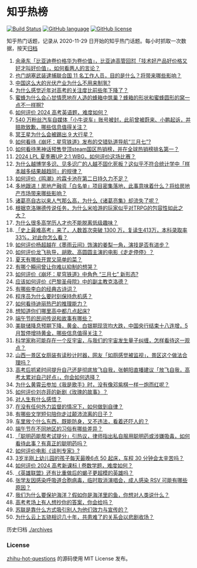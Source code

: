 # 知乎热榜
[![Build Status](https://github.com/ToWeLong/zhihu-hot-questions/workflows/CI/badge.svg)](https://github.com/ToWeLong/zhihu-hot-questions/actions)
[![GitHub language](https://img.shields.io/badge/language-golang-orange.svg)](https://golang.org/)
[![GitHub license](https://img.shields.io/github/license/ToWeLong/zhihu-hot-questions)](https://github.com/ToWeLong/zhihu-hot-questions/blob/main/LICENSE)

知乎热门话题，记录从 2020-11-29 日开始的知乎热门话题。每小时抓取一次数据，按天[归档](./archives)

<!-- BEGIN -->

1. [余承东「比亚迪卷价格华为卷价值」，比亚迪高管回怼「技术好产品好价格又好才叫好价值」，如何看两人的言论？](https://www.zhihu.com/question/658270359)
1. [也门胡塞武装逮捕联合国 11 名工作人员，目的是什么？将带来哪些影响？](https://www.zhihu.com/question/658394229)
1. [中国这么大的光伏产业为什么不用来制氢?](https://www.zhihu.com/question/646782236)
1. [为什么感觉近年对高考的关注度比前些年下降了？](https://www.zhihu.com/question/658292714)
1. [蜜蜂为什么会心甘情愿地在人造的蜂箱中筑巢？蜂箱的形状和蜜蜂圆形的窝一点不一样啊?](https://www.zhihu.com/question/388194938)
1. [如何评价 2024 高考英语题，难度如何？](https://www.zhihu.com/question/658407049)
1. [540 万粉丝汽车自媒体「小牛说车」账号被封，此前曾被蔚来、小鹏起诉，并赔款致歉，哪些信息值得关注？](https://www.zhihu.com/question/658385839)
1. [冥王星为什么会被踢出 9 大行星？](https://www.zhihu.com/question/573671498)
1. [如何看待《崩坏：星穹铁道》发布的交错轨道导航“三月七”?](https://www.zhihu.com/question/658393318)
1. [如何看待黑神话预售登顶steam国区热销榜，并在全球热销榜排名第一？](https://www.zhihu.com/question/658382370)
1. [2024 LPL 夏季赛UP 2:1 WBG，如何评价这场比赛？](https://www.zhihu.com/question/658428177)
1. [为什么越博学多识、见多识广的人越不固化死板？这似乎不符合统计学中「样本越多结果越趋同」的规律？](https://www.zhihu.com/question/658399816)
1. [如何评价《鸣潮》吟霖卡池在第二日持久力不足？](https://www.zhihu.com/question/658314005)
1. [多地跟进！房地产融资「白名单」项目密集落地，此事意味着什么？将给房地产市场带来哪些影响？](https://www.zhihu.com/question/658243456)
1. [诸葛亮自古以来人气那么高，为什么《诸葛亮集》却流失了呢？](https://www.zhihu.com/question/657008030)
1. [根据克洛琳德传说任务，为什么米哈游的玩家似乎对TRPG的包容性如此之大？](https://www.zhihu.com/question/658333891)
1. [为什么很多高学历人才也不能脱离低级趣味？](https://www.zhihu.com/question/655505386)
1. [「史上最难高考」来了，人数首次突破 1300 万，复读生413万，本科录取率 33%，对此你怎么看？](https://www.zhihu.com/question/658125885)
1. [如何评价杨超越在《墨雨云间》饰演的姜梨一角，演技是否有进步？](https://www.zhihu.com/question/658054730)
1. [如何评价龙飞执导，胡歌、高圆圆主演的电影《走走停停》？](https://www.zhihu.com/question/604180912)
1. [夏天有哪些开胃又简单的菜？](https://www.zhihu.com/question/544547522)
1. [有哪个瞬间曾让你难以抑制的想哭？](https://www.zhihu.com/question/21781757)
1. [如何评价《崩坏：星穹铁道》中角色 “三月七” 新形态?](https://www.zhihu.com/question/658380752)
1. [应该如何评价《巴黎圣母院》中的副主教克洛德？](https://www.zhihu.com/question/276777908)
1. [有哪些李白的经典古诗词？](https://www.zhihu.com/question/431061642)
1. [程序员为什么要时刻保持危机感？](https://www.zhihu.com/question/614699574)
1. [如何看待迪丽热巴的推理能力？](https://www.zhihu.com/question/657831594)
1. [想知道你们哪里高中都几点起床?](https://www.zhihu.com/question/654778357)
1. [端午节的民间传说和故事有哪些？](https://www.zhihu.com/question/658082816)
1. [美联储降息预期下降，黄金、白银期现货均大跌，中国央行结束十八连增，5月暂停增持黄金，哪些信息值得关注？](https://www.zhihu.com/question/658384830)
1. [科学家称可能存在一个反宇宙，与我们的宇宙发生量子纠缠，怎样看待这一观点？](https://www.zhihu.com/question/658379919)
1. [山西一景区女厕装有读秒计时器，网友「如厕感觉被监视」，景区这个做法合理吗？](https://www.zhihu.com/question/658328004)
1. [高考后抓紧时间提升自己还是彻底放飞自我，张朝阳直播建议「放飞自我，高考太累对自己好点」，你会如何选择？](https://www.zhihu.com/question/658425742)
1. [为什么黄霄云参加《我是歌手》时，没有像邓紫棋一样一炮而红呢？](https://www.zhihu.com/question/643026728)
1. [如何评价刘亦菲的新剧《玫瑰的故事》？](https://www.zhihu.com/question/620702199)
1. [对人生有什么感悟？](https://www.zhihu.com/question/658261489)
1. [在没有任何外力监督的情况下，如何做到自律？](https://www.zhihu.com/question/656966151)
1. [有哪些文学短句陪你走过颠沛流离的日子？](https://www.zhihu.com/question/658354579)
1. [车里放个什么东西，既能防身，又不违法，看着还吓人的？](https://www.zhihu.com/question/632563155)
1. [端午节在不同地区的习俗有哪些差异？](https://www.zhihu.com/question/658082721)
1. [「聪明药能帮考试提分」引热议，律师指出私自服用聪明药或涉嫌吸毒，如何看待此事？有真正的聪明药吗？](https://www.zhihu.com/question/658235212)
1. [如何评价电影《谈判专家》?](https://www.zhihu.com/question/425576987)
1. [3岁半刚上幼儿园的孩子每天最晚6点 50 起床，车程 30 分钟会太辛苦吗？](https://www.zhihu.com/question/658093782)
1. [如何评价 2024 高考新课标 I 卷数学题，难度如何？](https://www.zhihu.com/question/658324801)
1. [《英雄联盟》还有比重做后的蝎子更超模的英雄吗？](https://www.zhihu.com/question/657979760)
1. [张学友因感染呼吸道合胞病毒，临时取消演唱会，成人感染 RSV 可能有哪些原因？](https://www.zhihu.com/question/658343420)
1. [我们为什么要保护海洋？假如你是海洋里的鱼，你想对人类说什么？](https://www.zhihu.com/question/657556100)
1. [高考考场上有人想抄你的答案，你会给吗？](https://www.zhihu.com/question/657325854)
1. [苏联是靠什么方式吸引别人为他们效力与宣传的？](https://www.zhihu.com/question/658237973)
1. [为什么云上五骁相识几十年，共患难了的关系会以悲剧收场？](https://www.zhihu.com/question/654946756)

<!-- END -->

历史归档 [./archives](./archives)


### License
[zhihu-hot-questions](https://github.com/towelong/zhihu-hot-questions) 的源码使用 MIT License 发布。
